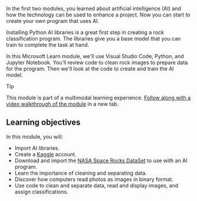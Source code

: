 In the first two modules, you learned about artificial intelligence (AI) and how the technology can be used to enhance a project. Now you can start to create your own program that uses AI.

Installing Python AI libraries is a great first step in creating a rock classification program. The libraries give you a base model that you can train to complete the task at hand.

In this Microsoft Learn module, we'll use Visual Studio Code, Python, and Jupyter Notebook. You'll review code to clean rock images to prepare data for the program. Then we'll look at the code to create and train the AI model.

> [!TIP]
> This module is part of a multimodal learning experience. [Follow along with a video walkthrough of the module][VideoWalkthrough] in a new tab.

## Learning objectives

In this module, you will:

- Import AI libraries.
- Create a [Kaggle] account.
- Download and import the [NASA Space Rocks DataSet] to use with an AI program.
- Learn the importance of cleaning and separating data.
- Discover how computers read photos as images in binary format.
- Use code to clean and separate data, read and display images, and assign classifications.

<!-- Links -->
[Kaggle]: https://www.kaggle.com
[AILibs]: /training/modules/introduction-artificial-intelligence-nasa/7-install-ai-libraries?azure-portal=true
[VideoWalkthrough]: https://youtu.be/XoHR4p8AO9o?azure-portal=true
[VS Code]: https://aka.ms/LearnOnVSCode?azure-portal=true
[NASA Space Rocks DataSet]: https://www.kaggle.com/datasets/ifeoyelakin/nasa-space-rocks
